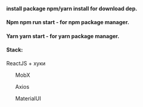 <h4>install package npm/yarn install for download dep.</h4>

<h4>Npm npm run start - for npm package manager.</h4>

<h4>Yarn yarn start - for yarn package manager.</h4>

<h4>Stack:</h4>


ReactJS + хуки
<ul>MobX</ul>
<ul>Axios</ul>
  <ul>MaterialUI</ul>
